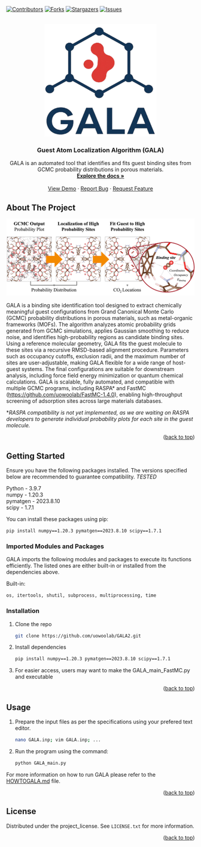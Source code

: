 <a id="readme-top"></a>


[![Contributors][contributors-shield]][contributors-url]
[![Forks][forks-shield]][forks-url]
[![Stargazers][stars-shield]][stars-url]
[![Issues][issues-shield]][issues-url]

<br />
<div align="center">
  <a href="https://github.com/uowoolab/GALA2">
    <img src="Images/GALA.png" alt="Logo" width="300" height="300">
  </a>

<h3 align="center">Guest Atom Localization Algorithm (GALA)</h3>

  <p align="center">
    GALA is an automated tool that identifies and fits guest binding sites from GCMC probability distributions in porous materials.
    <br />
    <a href="https://github.com/uowoolab/GALA2/HOWTOGALA.md"><strong>Explore the docs »</strong></a>
    <br />
    <br />
    <a href="https://github.com/uowoolab/GALA2/Examples">View Demo</a>
    &middot;
    <a href="https://github.com/uowoolab/GALA2/issues/new?labels=bug&template=bug-report---.md">Report Bug</a>
    &middot;
    <a href="https://github.com/uowoolab/GALA2/issues/new?labels=enhancement&template=feature-request---.md">Request Feature</a>
  </p>
</div>

## About The Project

![Binding Site Preview](Images/abstract_TOC.png)

GALA is a binding site identification tool designed to extract chemically meaningful guest configurations from Grand Canonical Monte Carlo (GCMC) probability distributions in porous materials, such as metal-organic frameworks (MOFs). The algorithm analyzes atomic probability grids generated from GCMC simulations, applies Gaussian smoothing to reduce noise, and identifies high-probability regions as candidate binding sites. Using a reference molecular geometry, GALA fits the guest molecule to these sites via a recursive RMSD-based alignment procedure. Parameters such as occupancy cutoffs, exclusion radii, and the maximum number of sites are user-adjustable, making GALA flexible for a wide range of host-guest systems. The final configurations are suitable for downstream analysis, including force field energy minimization or quantum chemical calculations. GALA is scalable, fully automated, and compatible with multiple GCMC programs, including RASPA* and FastMC (https://github.com/uowoolab/FastMC-1.4.0), enabling high-throughput screening of adsorption sites across large materials databases.

**RASPA compatibility is not yet implemented, as we are waiting on RASPA developers to generate individual probability plots for each site in the guest molecule.*

<p align="right">(<a href="#readme-top">back to top</a>)</p>


## Getting Started

Ensure you have the following packages installed. The versions specified below are recommended to guarantee compatibility. *TESTED*

Python - 3.9.7\
numpy - 1.20.3\
pymatgen - 2023.8.10\
scipy - 1.7.1

You can install these packages using pip:

```bash
pip install numpy==1.20.3 pymatgen==2023.8.10 scipy==1.7.1
```

### Imported Modules and Packages
GALA imports the following modules and packages to execute its functions efficiently. The listed ones are either built-in or installed from the dependencies above.

Built-in:
```bash
os, itertools, shutil, subprocess, multiprocessing, time
```

### Installation

1. Clone the repo
    ```bash
    git clone https://github.com/uowoolab/GALA2.git
    ```
2. Install dependencies
    ```bash
    pip install numpy==1.20.3 pymatgen==2023.8.10 scipy==1.7.1
    ```
3. For easier access, users may want to make the GALA_main_FastMC.py and executable


<p align="right">(<a href="#readme-top">back to top</a>)</p>

## Usage
1. Prepare the input files as per the specifications using your prefered text editor.
    ```bash
    nano GALA.inp; vim GALA.inp; ...
    ```
2. Run the program using the command:
    ```bash
    python GALA_main.py
    ```
For more information on how to run GALA please refer to the [HOWTOGALA.md](https://github.com/uowoolab/GALA2/blob/main/HOWTOGALA.md) file.

<p align="right">(<a href="#readme-top">back to top</a>)</p>

## License

Distributed under the project_license. See `LICENSE.txt` for more information.

<p align="right">(<a href="#readme-top">back to top</a>)</p>

[contributors-shield]: https://img.shields.io/github/contributors/olimarc/GALA2?style=for-the-badge
[contributors-url]: https://github.com/uowoolab/GALA2/graphs/contributors
[forks-shield]: https://img.shields.io/github/forks/olimarc/GALA2.svg?style=for-the-badge
[forks-url]: https://github.com/uowoolab/GALA2/network/members
[stars-shield]: https://img.shields.io/github/stars/olimarc/GALA2.svg?style=for-the-badge
[stars-url]: https://github.com/uowoolab/GALA2/stargazers
[issues-shield]: https://img.shields.io/github/issues/olimarc/GALA2.svg?style=for-the-badge
[issues-url]: https://github.com/uowoolab/GALA2/issues
[license-shield]: https://img.shields.io/github/license/olimarc/GALA2.svg?style=for-the-badge
[license-url]: https://github.com/uowoolab/GALA2/blob/master/LICENSE.txt
